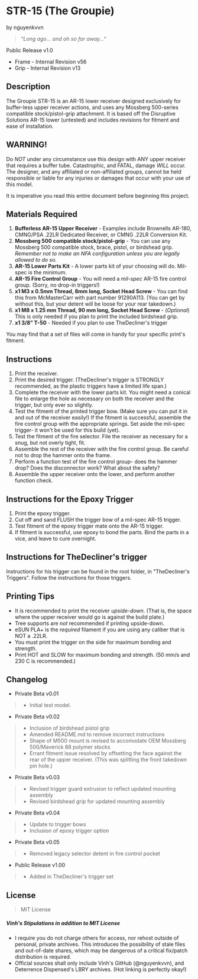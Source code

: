 # STR-15 (The Groupie)
by nguyenkvvn

> _"Long ago... and oh so far away..."_

Public Release v1.0
 *   Frame - Internal Revision v56
 *   Grip - Internal Revision v13

## Description
The Groupie STR-15 is an AR-15 lower receiver designed exclusively for buffer-less upper receiver actions, and uses any Mossberg 500-series compatible stock/pistol-grip attachment. It is based off the Disruptive Solutions AR-15 lower (untested) and includes revisions for fitment and ease of installation.

## WARNING!
Do *NOT* under any circumstance use this design with ANY upper receiver that requires a buffer tube. Catastrophic, and FATAL, damage *WILL* occur. The designer, and any affiliated or non-affiliated groups, cannot be held responsible or liable for any injuries or damages that occur with your use of this model.

It is imperative you read this entire document before beginning this project.

## Materials Required
1. **Bufferless AR-15 Upper Receiver** - Examples include Brownells AR-180, CMNG/PSA .22LR Dedicated Receiver, or CMNG .22LR Conversion Kit.
2. **Mossberg 500 compatible stock/pistol-grip** - You can use any Mossberg 500 compatible stock, brace, pistol, or birdshead grip. _Remember not to make an NFA configuration unless you are legally allowed to do so._
3. **AR-15 Lower Parts Kit** - A lower parts kit of your choosing will do. Mil-spec is the minimum.
4. **AR-15 Fire Control Group** - You will need a _mil-spec_ AR-15 fire control group. (Sorry, no drop-in triggers!)
5. **x1 M3 x 0.5mm Thread, 8mm long, Socket Head Screw** - You can find this from McMasterCarr with part number 91290A113. (You can get by without this, but your detent will be loose for your rear takedown.)
6. **x1 M8 x 1.25 mm Thread, 90 mm long, Socket Head Screw** - (_Optional_) This is only needed if you plan to print the included birdshead grip.
7. **x1 3/8” T-50** - Needed if you plan to use TheDecliner's trigger

You may find that a set of files will come in handy for your specific print's fitment.

## Instructions
1. Print the receiver.
2. Print the desired trigger. (TheDecliner's trigger is STRONGLY recommended, as the plastic triggers have a limited life span.)
3. Complete the receiver with the lower parts kit. You might need a conical file to enlarge the hole as necessary on both the receiver and the trigger, but only ever so slightly.
4. Test the fitment of the printed trigger bow. (Make sure you can put it in and out of the receiver easily!) If the fitment is successful, assemble the fire control group with the appropriate springs. Set aside the mil-spec trigger- it won't be used for this build (yet).
5. Test the fitment of the fire selector. File the receiver as necessary for a snug, but not overly tight, fit.
6. Assemble the rest of the receiver with the fire control group. Be careful not to drop the hammer onto the frame.
7. Perform a function test of the fire control group- does the hammer drop? Does the disconnector work? What about the safety?
8. Assemble the upper receiver onto the lower, and perform another function check.

## Instructions for the Epoxy Trigger  
1. Print the epoxy trigger.
2. Cut off and sand FLUSH the trigger bow of a mil-spec AR-15 trigger.
3. Test fitment of the epoxy trigger mate onto the AR-15 trigger.
4. If fitment is successful, use epoxy to bond the parts. Bind the parts in a vice, and leave to cure overnight.

## Instructions for TheDecliner's trigger
Instructions for his trigger can be found in the root folder, in "TheDecliner's Triggers". Follow the instructions for those triggers.

## Printing Tips
* It is recommended to print the receiver _upside-down_. (That is, the space where the upper receiver would go is against the build plate.)
* Tree supports are _not_ recommended if printing upside-down.
* eSUN PLA+ is the _required_ filament if you are using any caliber that is NOT a .22LR.
* You must print the trigger on the side for maximum bonding and strength.
* Print HOT and SLOW for maximum bonding and strength. (50 mm/s and 230 C is recommended.)

## Changelog
* Private Beta v0.01
> - Initial test model.

* Private Beta v0.02
> - Inclusion of birdshead pistol grip
> - Amended README.md to remove incorrect instructions
> - Shape of M500 mount is revised to accomodate OEM Mossberg 500/Maverick 88 polymer stocks
> - Errant fitment issue resolved by offsetting the face against the rear of the upper receiver. (This was splitting the front takedown pin hole.)

* Private Beta v0.03
> - Revised trigger guard extrusion to reflect updated mounting assembly
> - Revised birdshead grip for updated mounting assembly

* Private Beta v0.04
> - Update to trigger bows
> - Inclusion of epoxy trigger option

* Private Beta v0.05
> - Removed legacy selector detent in fire control pocket

* Public Release v1.00
> - Added in TheDecliner's trigger set

## License
> MIT License

##### Vinh's Stipulations in addition to MIT License
* I require you do not charge others for access, nor rehost outside of personal, private archives. This introduces the possibility of stale files and out-of-date shares, which may be dangerous of a critical fix/patch distribution is required.
* Official sources shall only include Vinh's GitHub (@nguyenkvvn), and Deterrence Dispensed's LBRY archives. (Hot linking is perfectly okay!)
